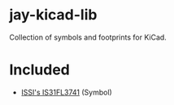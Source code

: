 # jay-kicad-lib
Collection of symbols and footprints for KiCad.

# Included
- [ISSI's IS31FL3741](http://www.issi.com/WW/pdf/IS31FL3741.pdf) (Symbol)
